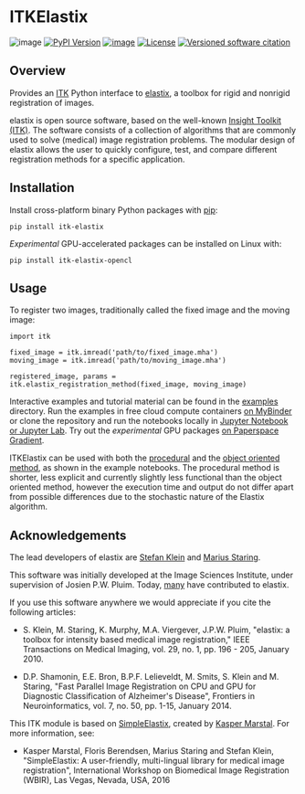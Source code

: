 ITKElastix
==========

![image](https://github.com/InsightSoftwareConsortium/ITKElastix/workflows/Build,%20test,%20package/badge.svg)
[![PyPI Version](https://img.shields.io/pypi/v/itk-elastix.svg)](https://pypi.python.org/pypi/itk-elastix)
[![image](https://mybinder.org/badge_logo.svg)](https://mybinder.org/v2/gh/InsightSoftwareConsortium/ITKElastix/master?urlpath=lab/tree/examples%2FITK_Example1_SimpleRegistration.ipynb)
[![License](https://img.shields.io/badge/License-Apache%202.0-blue.svg)](https://github.com/InsightSoftwareConsortium/ITKElastix/blob/master/LICENSE)
[![Versioned software citation](https://zenodo.org/badge/207451937.svg)](https://zenodo.org/badge/latestdoi/207451937)

Overview
--------

Provides an [ITK](https://www.itk.org) Python interface to [elastix](http://elastix.isi.uu.nl/), a toolbox for rigid and nonrigid registration of images.

elastix is open source software, based on the well-known [Insight Toolkit (ITK)](https://discourse.itk.org). The software consists of a collection of algorithms that are commonly used to solve (medical) image registration problems. The modular design of elastix allows the user to quickly configure, test, and compare different registration methods for a specific application.

Installation
------------

Install cross-platform binary Python packages with [pip](https://pypi.org/project/pip/):

    pip install itk-elastix

*Experimental* GPU-accelerated packages can be installed on Linux with:

    pip install itk-elastix-opencl

Usage
-----

To register two images, traditionally called the fixed image and the moving image:

    import itk

    fixed_image = itk.imread('path/to/fixed_image.mha')
    moving_image = itk.imread('path/to/moving_image.mha')

    registered_image, params = itk.elastix_registration_method(fixed_image, moving_image)

Interactive examples and tutorial material can be found in the [examples](https://github.com/InsightSoftwareConsortium/ITKElastix/tree/master/examples) directory. Run the examples in free cloud compute containers [on MyBinder](https://mybinder.org/v2/gh/InsightSoftwareConsortium/ITKElastix/master?urlpath=lab/tree/examples%2FITK_Example1_SimpleRegistration.ipynb) or clone the repository and run the notebooks locally in [Jupyter Notebook or Jupyter Lab](https://jupyter.org/). Try out the *experimental* GPU packages [on Paperspace Gradient](https://www.paperspace.com/temmx3m64/notebook/prdfn7bsz).

ITKElastix can be used with both the [procedural](https://docs.python.org/3/howto/functional.html) and the [object oriented method](https://docs.python.org/3/howto/functional.html), as shown in the example notebooks. The procedural method is shorter, less explicit and currently slightly less functional than the object oriented method, however the execution time and output do not differ apart from possible differences due to the stochastic nature of the Elastix algorithm.

Acknowledgements
----------------

The lead developers of elastix are [Stefan Klein](https://github.com/stefanklein) and [Marius Staring](https://github.com/mstaring).

This software was initially developed at the Image Sciences Institute, under supervision of Josien P.W. Pluim. Today, [many](https://github.com/SuperElastix/elastix/graphs/contributors) have
contributed to elastix.

If you use this software anywhere we would appreciate if you cite the following articles:

-   S.  Klein, M. Staring, K. Murphy, M.A. Viergever, J.P.W. Pluim,
        \"elastix: a toolbox for intensity based medical image
        registration,\" IEEE Transactions on Medical Imaging, vol. 29,
        no. 1, pp. 196 - 205, January 2010.

-   D.P. Shamonin, E.E. Bron, B.P.F. Lelieveldt, M. Smits, S. Klein
    and M. Staring, \"Fast Parallel Image Registration on CPU and GPU
    for Diagnostic Classification of Alzheimer's Disease\", Frontiers in
    Neuroinformatics, vol. 7, no. 50, pp. 1-15, January 2014.

This ITK module is based on [SimpleElastix](http://simpleelastix.github.io/), created by [Kasper Marstal](https://github.com/kaspermarstal). For more information, see:

-   Kasper Marstal, Floris Berendsen, Marius Staring and Stefan Klein,
    \"SimpleElastix: A user-friendly, multi-lingual library for medical
    image registration\", International Workshop on Biomedical Image
    Registration (WBIR), Las Vegas, Nevada, USA, 2016

